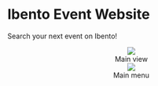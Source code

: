 # Ibento Event Website

Search your next event on Ibento!

<center><img src="./src/main/resources/images/MainMenu.JPG"></center>
<center>Main view</center>


<center><img src="./src/main/resources/images/MainMenu.JPG"></center>
<center>Main menu</center>
